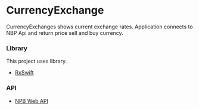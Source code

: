 # CurrencyExchange

CurrencyExchanges shows current exchange rates. Application connects to NBP Api and return price sell and buy currency.



### Library
This project uses  library. 
- [RxSwift](https://github.com/ReactiveX/RxSwift)

### API
- [NPB Web API](https://api.nbp.pl)
